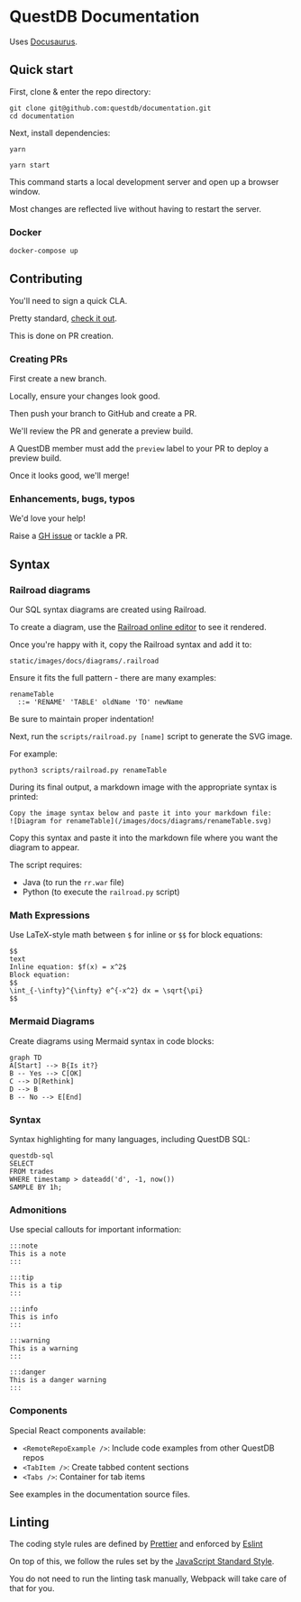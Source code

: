 # QuestDB Documentation

Uses [Docusaurus](https://docusaurus.io/). 

## Quick start

First, clone & enter the repo directory:

```shell
git clone git@github.com:questdb/documentation.git
cd documentation
```

Next, install dependencies:

```script
yarn
```

```script
yarn start
```

This command starts a local development server and open up a browser window.

Most changes are reflected live without having to restart the server.

### Docker

```bash
docker-compose up
```

## Contributing 

You'll need to sign a quick CLA.

Pretty standard, [check it out](https://cla-assistant.io/questdb/documentation).

This is done on PR creation.

### Creating PRs

First create a new branch.

Locally, ensure your changes look good.

Then push your branch to GitHub and create a PR.

We'll review the PR and generate a preview build.

A QuestDB member must add the `preview` label to your PR to deploy a preview build.

Once it looks good, we'll merge!

### Enhancements, bugs, typos 

We'd love your help!

Raise a [GH issue](https://github.com/questdb/documentation/issues/new/choose) or tackle a PR.

## Syntax

### Railroad diagrams

Our SQL syntax diagrams are created using Railroad.

To create a diagram, use the [Railroad online editor](https://www.bottlecaps.de/rr/ui) to see it rendered.

Once you're happy with it, copy the Railroad syntax and add it to:

```
static/images/docs/diagrams/.railroad
```

Ensure it fits the full pattern - there are many examples:

```text
renameTable
  ::= 'RENAME' 'TABLE' oldName 'TO' newName
```

Be sure to maintain proper indentation!

Next, run the `scripts/railroad.py [name]` script to generate the SVG image.

For example:

```shell
python3 scripts/railroad.py renameTable
```

During its final output, a markdown image with the appropriate syntax is printed:

```text
Copy the image syntax below and paste it into your markdown file:
![Diagram for renameTable](/images/docs/diagrams/renameTable.svg)
```

Copy this syntax and paste it into the markdown file where you want the diagram to appear.

The script requires:

* Java (to run the `rr.war` file)
* Python (to execute the `railroad.py` script)

### Math Expressions

Use LaTeX-style math between `$` for inline or `$$` for block equations:

```
$$
text
Inline equation: $f(x) = x^2$
Block equation:
$$
\int_{-\infty}^{\infty} e^{-x^2} dx = \sqrt{\pi}
$$
```

### Mermaid Diagrams

Create diagrams using Mermaid syntax in code blocks:

```mermaid
graph TD
A[Start] --> B{Is it?}
B -- Yes --> C[OK]
C --> D[Rethink]
D --> B
B -- No --> E[End]
```

### Syntax

Syntax highlighting for many languages, including QuestDB SQL:

```questdb-sql
questdb-sql
SELECT
FROM trades
WHERE timestamp > dateadd('d', -1, now())
SAMPLE BY 1h;
```

### Admonitions

Use special callouts for important information:

```
:::note
This is a note
:::

:::tip
This is a tip
:::

:::info
This is info
:::

:::warning
This is a warning
:::

:::danger
This is a danger warning
:::
```

### Components

Special React components available:

- `<RemoteRepoExample />`: Include code examples from other QuestDB repos
- `<TabItem />`: Create tabbed content sections
- `<Tabs />`: Container for tab items

See examples in the documentation source files.

## Linting

The coding style rules are defined by [Prettier](https://prettier.io/) and
enforced by [Eslint](https://eslint.org)

On top of this, we follow the rules set by the
[JavaScript Standard Style](https://standardjs.com/rules.html).

You do not need to run the linting task manually, Webpack will take care of that
for you.
